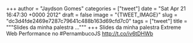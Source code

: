 
+++
author = "Jaydson Gomes"
categories = ["tweet"]
date = "Sat Apr 21 16:47:30 +0000 2012"
draft = false
image = "{TWEET_IMAGE}"
slug = "dc3d4fde2469e7287c79641c488b163d69cfd7c0"
tags = ["tweet"]
title = """Slides da minha palestra ..."""
+++
Slides da minha palestra Extreme Web Performance no #PernambucoJS http://t.co/iv6tDHWb
